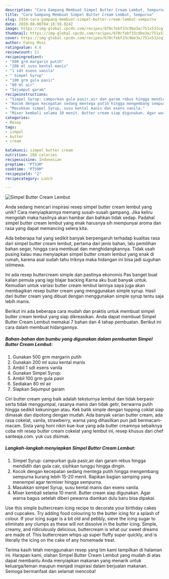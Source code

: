 ```yaml
---
description: "Cara Gampang Membuat Simpel Butter Cream Lembut, Sempurna"
title: "Cara Gampang Membuat Simpel Butter Cream Lembut, Sempurna"
slug: 2934-cara-gampang-membuat-simpel-butter-cream-lembut-sempurna
date: 2020-08-06T04:18:59.024Z
image: https://img-global.cpcdn.com/recipes/b70cfebf33c9be3e/751x532cq70/simpel-butter-cream-lembut-foto-resep-utama.jpg
thumbnail: https://img-global.cpcdn.com/recipes/b70cfebf33c9be3e/751x532cq70/simpel-butter-cream-lembut-foto-resep-utama.jpg
cover: https://img-global.cpcdn.com/recipes/b70cfebf33c9be3e/751x532cq70/simpel-butter-cream-lembut-foto-resep-utama.jpg
author: Fanny Moss
ratingvalue: 4.6
reviewcount: 11
recipeingredient:
- "500 grm margarin putih"
- "200 ml susu kental manis"
- "1 sdt esens vanila"
- " Simpel Syrup"
- "100 grm gula pasir"
- "80 ml air"
- "Sejumput garam"
recipeinstructions:
- "Simpel Syrup: campurkan gula pasir,air dan garam rebus hingga mendidih dan gula cair, sisihkan tunggu hingga dingin."
- "Kocok dengan kecepatan sedang mentega putih hingga mengembang sempurna kurang lebih 15-20 menit. Rapikan bagian samping yang menempel agar termixer hingga sempurna."
- "Masukkan simpel Syrup, susu kental manis dan esens vanila."
- "Mixer kembali selama 10 menit. Butter cream siap digunakan. Agar warna bagus setelah diberi pewarna diamkan dulu baru bisa dipakai."
categories:
- Resep
tags:
- simpel
- butter
- cream

katakunci: simpel butter cream 
nutrition: 260 calories
recipecuisine: Indonesian
preptime: "PT33M"
cooktime: "PT59M"
recipeyield: "2"
recipecategory: Lunch

---
```



![Simpel Butter Cream Lembut](https://img-global.cpcdn.com/recipes/b70cfebf33c9be3e/751x532cq70/simpel-butter-cream-lembut-foto-resep-utama.jpg)

Anda sedang mencari inspirasi resep simpel butter cream lembut yang unik? Cara menyiapkannya memang susah-susah gampang. Jika keliru mengolah maka hasilnya akan hambar dan bahkan tidak sedap. Padahal simpel butter cream lembut yang enak harusnya sih mempunyai aroma dan rasa yang dapat memancing selera kita.

Ada beberapa hal yang sedikit banyak berpengaruh terhadap kualitas rasa dari simpel butter cream lembut, pertama dari jenis bahan, lalu pemilihan bahan segar, hingga cara membuat dan menghidangkannya. Tidak usah pusing kalau mau menyiapkan simpel butter cream lembut yang enak di rumah, karena asal sudah tahu triknya maka hidangan ini bisa jadi suguhan istimewa.

Ini ada resep buttercream simple dan pastinya ekonomis Pas banget buat kalian pemula yang lagi blajar backing Karna aku buat banyak untuk. Kemudian untuk variasi butter cream lembut lainnya saya juga akan membagikan resep butter cream yang menggunakan simple syrup. Hasil dari butter cream yang dibuat dengan menggunakan simple syrup tentu saja lebih manis.


Berikut ini ada beberapa cara mudah dan praktis untuk membuat simpel butter cream lembut yang siap dikreasikan. Anda dapat membuat Simpel Butter Cream Lembut memakai 7 bahan dan 4 tahap pembuatan. Berikut ini cara dalam membuat hidangannya.

<!--inarticleads1-->

##### Bahan-bahan dan bumbu yang digunakan dalam pembuatan Simpel Butter Cream Lembut:

1. Gunakan 500 grm margarin putih
1. Gunakan 200 ml susu kental manis
1. Ambil 1 sdt esens vanila
1. Gunakan  Simpel Syrup:
1. Ambil 100 grm gula pasir
1. Sediakan 80 ml air
1. Siapkan Sejumput garam


Ciri butter cream yang baik adalah teksturnya lembut dan tidak berpasir serta tidak menggumpal, rasanya manis dan tidak getir, berwarna putih hingga sedikit kekuningan atau. Kek batik simple dengan topping coklat siap dimasak dan dipotong dengan mudah. Ada banyak varian butter cream, ada rasa cokelat, vanila, strawberry, warna yang dihasilkan pun jadi bermacam-macam. Sista yang honi nikin kue-kue yang ada butter creamnya sebaiknya coba nih resep butter cream cokelat yang lembut ini, resep khusus dari chef santeaja.com. yuk cus disimak. 

<!--inarticleads2-->

##### Langkah-langkah menyiapkan Simpel Butter Cream Lembut:

1. Simpel Syrup: campurkan gula pasir,air dan garam rebus hingga mendidih dan gula cair, sisihkan tunggu hingga dingin.
1. Kocok dengan kecepatan sedang mentega putih hingga mengembang sempurna kurang lebih 15-20 menit. Rapikan bagian samping yang menempel agar termixer hingga sempurna.
1. Masukkan simpel Syrup, susu kental manis dan esens vanila.
1. Mixer kembali selama 10 menit. Butter cream siap digunakan. Agar warna bagus setelah diberi pewarna diamkan dulu baru bisa dipakai.


Use this simple buttercream icing recipe to decorate your birthday cakes and cupcakes. Try adding food colouring to the butter icing for a splash of colour. If your icing sugar is a bit old and pebbly, sieve the icing sugar to eliminate any clumps as these will not dissolve in the butter icing. Simple, creamy, and ridiculously delicious, buttercream is what our sweet dreams are made of. This buttercream whips up super fluffy super quickly, and is literally the icing on the cake of any homemade treat. 

Terima kasih telah menggunakan resep yang tim kami tampilkan di halaman ini. Harapan kami, olahan Simpel Butter Cream Lembut yang mudah di atas dapat membantu Anda menyiapkan makanan yang menarik untuk keluarga/teman maupun menjadi inspirasi dalam berjualan makanan. Semoga bermanfaat dan selamat mencoba!

